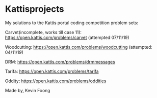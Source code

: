 # Kattisprojects

My solutions to the Kattis portal coding competition problem sets: 

Carvet(incomplete, works till case 11): 
https://open.kattis.com/problems/carvet (attempted 07/11/19)

Woodcutting: 
https://open.kattis.com/problems/woodcutting (attempted: 04/11/19)

DRM: 
https://open.kattis.com/problems/drmmessages

Tarifa:
https://open.kattis.com/problems/tarifa

Oddity: 
https://open.kattis.com/problems/oddities


Made by, Kevin Foong
